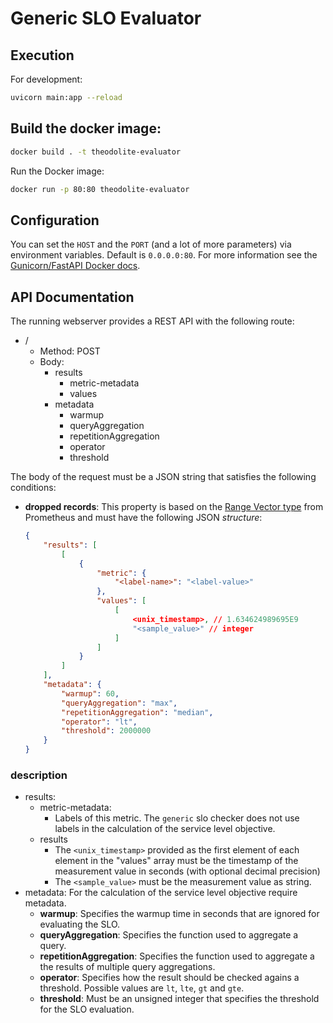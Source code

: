 # Generic SLO Evaluator

## Execution

For development:

```sh
uvicorn main:app --reload
```

## Build the docker image:

```sh
docker build . -t theodolite-evaluator
```

Run the Docker image:

```sh
docker run -p 80:80 theodolite-evaluator
```

## Configuration

You can set the `HOST` and the `PORT` (and a lot of more parameters) via environment variables. Default is `0.0.0.0:80`.
For more information see the [Gunicorn/FastAPI Docker docs](https://github.com/tiangolo/uvicorn-gunicorn-fastapi-docker#advanced-usage).

## API Documentation

The running webserver provides a REST API with the following route:

* /
  * Method: POST
  * Body:
    * results
      * metric-metadata
      * values
    * metadata
      * warmup
      * queryAggregation
      * repetitionAggregation
      * operator
      * threshold

The body of the request must be a JSON string that satisfies the following conditions:

* **dropped records**: This property is based on the [Range Vector type](https://www.prometheus.io/docs/prometheus/latest/querying/api/#range-vectors) from Prometheus and must have the following JSON *structure*:

    ```json
    {
        "results": [
            [
                {
                    "metric": {
                        "<label-name>": "<label-value>"
                    },
                    "values": [
                        [
                            <unix_timestamp>, // 1.634624989695E9
                            "<sample_value>" // integer
                        ]
                    ]
                }
            ]
        ],
        "metadata": {
            "warmup": 60,
            "queryAggregation": "max",
            "repetitionAggregation": "median",
            "operator": "lt",
            "threshold": 2000000
        }
    }
    ```

### description

* results:
  * metric-metadata:
    * Labels of this metric. The `generic` slo checker does not use labels in the calculation of the service level objective.
  * results
    * The `<unix_timestamp>` provided as the first element of each element in the "values" array must be the timestamp of the measurement value in seconds (with optional decimal precision)
    * The `<sample_value>` must be the measurement value as string.
* metadata: For the calculation of the service level objective require metadata.
  * **warmup**: Specifies the warmup time in seconds that are ignored for evaluating the SLO.
  * **queryAggregation**: Specifies the function used to aggregate a query. 
  * **repetitionAggregation**: Specifies the function used to aggregate a the results of multiple query aggregations.
  * **operator**: Specifies how the result should be checked agains a threshold. Possible values are `lt`, `lte`, `gt` and `gte`.
  * **threshold**: Must be an unsigned integer that specifies the threshold for the SLO evaluation.
